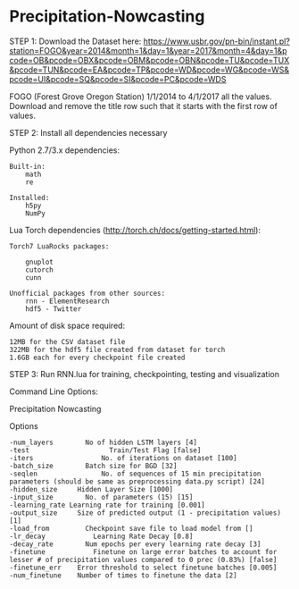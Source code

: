 # Precipitation-Nowcasting

STEP 1: Download the Dataset here: https://www.usbr.gov/pn-bin/instant.pl?station=FOGO&year=2014&month=1&day=1&year=2017&month=4&day=1&pcode=OB&pcode=OBX&pcode=OBM&pcode=OBN&pcode=TU&pcode=TUX&pcode=TUN&pcode=EA&pcode=TP&pcode=WD&pcode=WG&pcode=WS&pcode=UI&pcode=SQ&pcode=SI&pcode=PC&pcode=WDS

FOGO (Forest Grove Oregon Station) 1/1/2014 to 4/1/2017 all the values. Download and remove the title row such that it starts with the first row of values.

STEP 2: Install all dependencies necessary

Python 2.7/3.x dependencies:
    
    Built-in:
        math
        re
    
    Installed:
        h5py
        NumPy
    
Lua Torch dependencies (http://torch.ch/docs/getting-started.html):

    Torch7 LuaRocks packages:
        
        gnuplot
        cutorch
        cunn
    
    Unofficial packages from other sources:    
        rnn - ElementResearch
        hdf5 - Twitter
        
Amount of disk space required:

    12MB for the CSV dataset file
    322MB for the hdf5 file created from dataset for torch
    1.6GB each for every checkpoint file created
    
STEP 3: Run RNN.lua for training, checkpointing, testing and visualization
 
Command Line Options:

Precipitation Nowcasting

Options

    -num_layers        No of hidden LSTM layers [4]
    -test                    Train/Test Flag [false]
    -iters                 No. of iterations on dataset [100]
    -batch_size        Batch size for BGD [32]
    -seqlen                No. of sequences of 15 min precipitation parameters (should be same as preprocessing data.py script) [24]
    -hidden_size     Hidden Layer Size [1000]
    -input_size        No. of parameters (15) [15]
    -learning_rate Learning rate for training [0.001]
    -output_size     Size of predicted output (1 - precipitation values) [1]
    -load_from         Checkpoint save file to load model from []
    -lr_decay            Learning Rate Decay [0.8]
    -decay_rate        Num epochs per every learning rate decay [3]
    -finetune            Finetune on large error batches to account for lesser # of precipitation values compared to 0 prec (0.83%) [false]
    -finetune_err    Error threshold to select finetune batches [0.005]
    -num_finetune    Number of times to finetune the data [2]
